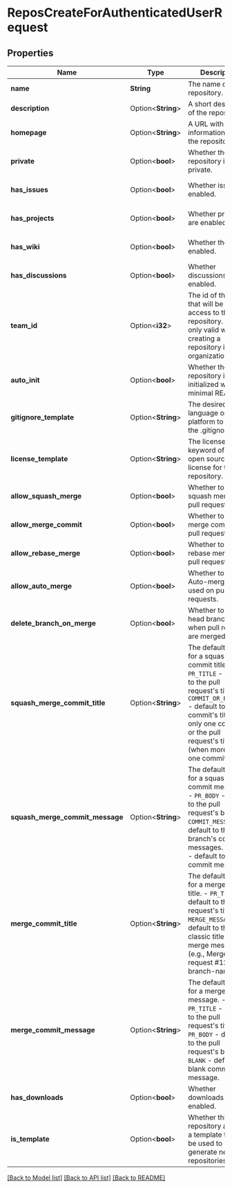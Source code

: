 # ReposCreateForAuthenticatedUserRequest

## Properties

Name | Type | Description | Notes
------------ | ------------- | ------------- | -------------
**name** | **String** | The name of the repository. | 
**description** | Option<**String**> | A short description of the repository. | [optional]
**homepage** | Option<**String**> | A URL with more information about the repository. | [optional]
**private** | Option<**bool**> | Whether the repository is private. | [optional][default to false]
**has_issues** | Option<**bool**> | Whether issues are enabled. | [optional][default to true]
**has_projects** | Option<**bool**> | Whether projects are enabled. | [optional][default to true]
**has_wiki** | Option<**bool**> | Whether the wiki is enabled. | [optional][default to true]
**has_discussions** | Option<**bool**> | Whether discussions are enabled. | [optional][default to false]
**team_id** | Option<**i32**> | The id of the team that will be granted access to this repository. This is only valid when creating a repository in an organization. | [optional]
**auto_init** | Option<**bool**> | Whether the repository is initialized with a minimal README. | [optional][default to false]
**gitignore_template** | Option<**String**> | The desired language or platform to apply to the .gitignore. | [optional]
**license_template** | Option<**String**> | The license keyword of the open source license for this repository. | [optional]
**allow_squash_merge** | Option<**bool**> | Whether to allow squash merges for pull requests. | [optional][default to true]
**allow_merge_commit** | Option<**bool**> | Whether to allow merge commits for pull requests. | [optional][default to true]
**allow_rebase_merge** | Option<**bool**> | Whether to allow rebase merges for pull requests. | [optional][default to true]
**allow_auto_merge** | Option<**bool**> | Whether to allow Auto-merge to be used on pull requests. | [optional][default to false]
**delete_branch_on_merge** | Option<**bool**> | Whether to delete head branches when pull requests are merged | [optional][default to false]
**squash_merge_commit_title** | Option<**String**> | The default value for a squash merge commit title:  - `PR_TITLE` - default to the pull request's title. - `COMMIT_OR_PR_TITLE` - default to the commit's title (if only one commit) or the pull request's title (when more than one commit). | [optional]
**squash_merge_commit_message** | Option<**String**> | The default value for a squash merge commit message:  - `PR_BODY` - default to the pull request's body. - `COMMIT_MESSAGES` - default to the branch's commit messages. - `BLANK` - default to a blank commit message. | [optional]
**merge_commit_title** | Option<**String**> | The default value for a merge commit title.  - `PR_TITLE` - default to the pull request's title. - `MERGE_MESSAGE` - default to the classic title for a merge message (e.g., Merge pull request #123 from branch-name). | [optional]
**merge_commit_message** | Option<**String**> | The default value for a merge commit message.  - `PR_TITLE` - default to the pull request's title. - `PR_BODY` - default to the pull request's body. - `BLANK` - default to a blank commit message. | [optional]
**has_downloads** | Option<**bool**> | Whether downloads are enabled. | [optional][default to true]
**is_template** | Option<**bool**> | Whether this repository acts as a template that can be used to generate new repositories. | [optional][default to false]

[[Back to Model list]](../README.md#documentation-for-models) [[Back to API list]](../README.md#documentation-for-api-endpoints) [[Back to README]](../README.md)


